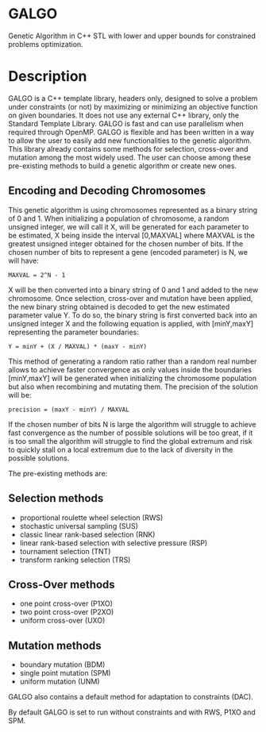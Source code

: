 # GALGO
Genetic Algorithm in C++ STL with lower and upper bounds for constrained problems optimization.

# Description
GALGO is a C++ template library, headers only, designed to solve a problem under constraints (or not) by maximizing or minimizing an objective function on given boundaries. It does not use any external C++ library, only the Standard Template Library. GALGO is fast and can use parallelism when required through OpenMP. GALGO is flexible and has been written in a way to allow the user to easily add new functionalities to the genetic algorithm. This library already contains some methods for selection, cross-over and mutation among the most widely used. The user can choose among these pre-existing methods to build a genetic algorithm or create new ones.

## Encoding and Decoding Chromosomes
This genetic algorithm is using chromosomes represented as a binary string of 0 and 1. When initializing a population of chromosome, a random unsigned integer, we will call it X, will be generated for each parameter to be estimated, X being inside the interval [0,MAXVAL] where MAXVAL is the greatest unsigned integer obtained for the chosen number of bits. If the chosen number of bits to represent a gene (encoded parameter) is N, we will have:
```
MAXVAL = 2^N - 1
```
X will be then converted into a binary string of 0 and 1 and added to the new chromosome. Once selection, cross-over and mutation have been applied, the new binary string obtained is decoded to get the new estimated parameter value Y. To do so, the binary string is first converted back into an unsigned integer X and the following equation is applied, with [minY,maxY] representing the parameter boundaries: 
```
Y = minY + (X / MAXVAL) * (maxY - minY)
```
This method of generating a random ratio rather than a random real number allows to achieve faster convergence as only values inside the boundaries [minY,maxY] will be generated when initializing the chromosome population but also when recombining and mutating them.
The precision of the solution will be:
```
precision = (maxY - minY) / MAXVAL
```
If the chosen number of bits N is large the algorithm will struggle to achieve fast convergence as the number of possible solutions will be too great, if it is too small the algorithm will struggle to find the global extremum and risk to quickly stall on a local extremum due to the lack of diversity in the possible solutions.


The pre-existing methods are:

## Selection methods
- proportional roulette wheel selection (RWS)
- stochastic universal sampling (SUS)
- classic linear rank-based selection (RNK)
- linear rank-based selection with selective pressure (RSP)
- tournament selection (TNT)
- transform ranking selection (TRS)

## Cross-Over methods
- one point cross-over (P1XO)
- two point cross-over (P2XO)
- uniform cross-over (UXO)

## Mutation methods
- boundary mutation (BDM)
- single point mutation (SPM)
- uniform mutation (UNM)

GALGO also contains a default method for adaptation to constraints (DAC).

By default GALGO is set to run without constraints and with RWS, P1XO and SPM.



